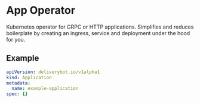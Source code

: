# App Operator

Kubernetes operator for GRPC or HTTP applications. Simplifies and reduces
boilerplate by creating an ingress, service and deployment under the hood for
you.

## Example

```yaml
apiVersion: deliverybot.io/v1alpha1
kind: Application
metadata:
  name: example-application
spec: {}
```
